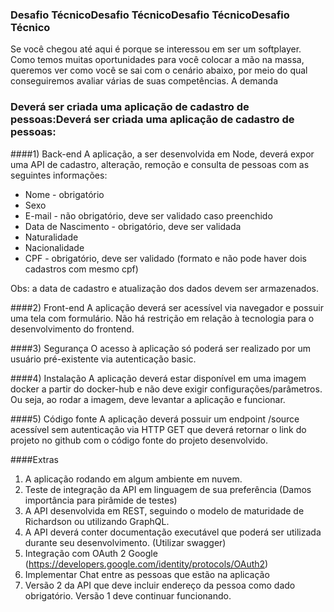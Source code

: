 ### Desafio TécnicoDesafio TécnicoDesafio TécnicoDesafio Técnico
Se você chegou até aqui é porque se interessou em ser um softplayer. Como temos muitas oportunidades para você colocar a mão na massa, queremos ver como você se sai com o cenário abaixo, por meio do qual conseguiremos avaliar várias de suas competências.
A demanda

### Deverá ser criada uma aplicação de cadastro de pessoas:Deverá ser criada uma aplicação de cadastro de pessoas:

####1) Back-end
A aplicação, a ser desenvolvida em Node, deverá expor uma API de cadastro, alteração, remoção e consulta de pessoas com as seguintes informações:
- 	Nome - obrigatório
- 	Sexo
- 	E-mail - não obrigatório, deve ser validado caso preenchido
- 	Data de Nascimento - obrigatório, deve ser validada
- 	Naturalidade
- 	Nacionalidade
- 	CPF - obrigatório, deve ser validado (formato e não pode haver dois cadastros com mesmo cpf)

Obs: a data de cadastro e atualização dos dados devem ser armazenados.

####2) Front-end
A aplicação deverá ser acessível via navegador e possuir uma tela com formulário. Não há restrição em relação à tecnologia para o desenvolvimento do frontend.

####3) Segurança
O acesso à aplicação só poderá ser realizado por um usuário pré-existente via autenticação basic.

####4) Instalação
A aplicação deverá estar disponível em uma imagem docker a partir do docker-hub e não deve exigir configurações/parâmetros. Ou seja, ao rodar a imagem, deve levantar a aplicação e funcionar.

####5) Código fonte
A aplicação deverá possuir um endpoint /source acessível sem autenticação via HTTP GET que deverá retornar o link do projeto no github com o código fonte do projeto desenvolvido.

####Extras
1.	A aplicação rodando em algum ambiente em nuvem.
2.	Teste de integração da API em linguagem de sua preferência (Damos importância para pirâmide de testes)
3.	A API desenvolvida em REST, seguindo o modelo de maturidade de Richardson ou utilizando GraphQL.
4.	A API deverá conter documentação executável que poderá ser utilizada durante seu desenvolvimento. (Utilizar swagger)
5.	Integração com OAuth 2 Google (https://developers.google.com/identity/protocols/OAuth2)
6.	Implementar Chat entre as pessoas que estão na aplicação
7.	Versão 2 da API que deve incluir endereço da pessoa como dado obrigatório. Versão 1 deve continuar funcionando.
